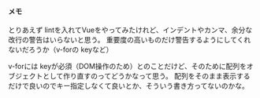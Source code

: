 
#### メモ

とりあえず lintを入れてVueをやってみたけれど、インデントやカンマ、余分な改行の警告はいらないと思う。
重要度の高いものだけ警告するようにしてくれないだろうか（v-forの keyなど）

v-forには keyが必須（DOM操作のため）とのことだけど、そのために配列をオブジェクトとして作り直すのってどうかなって思う。
配列をそのまま表示するだけで良いのでキー指定しなくて良いとか、そういう書き方ってないのかな。
